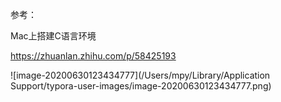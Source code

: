 参考：

Mac上搭建C语言环境

https://zhuanlan.zhihu.com/p/58425193

![image-20200630123434777](/Users/mpy/Library/Application Support/typora-user-images/image-20200630123434777.png)

